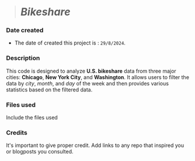 ># _Bikeshare_

### Date created
* The date of created this project is : `29/8/2024`.



### Description
This code is designed to analyze **U.S. bikeshare** data from three major cities: **Chicago**, **New York City**, and **Washington**. It allows users to filter the data by _city_, _month_, and _day_ of the week and then provides various statistics based on the filtered data.

### Files used
Include the files used

### Credits
It's important to give proper credit. Add links to any repo that inspired you or blogposts you consulted.

